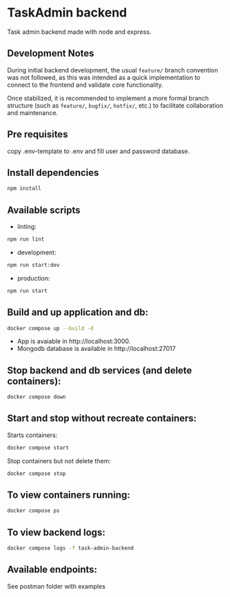 # TaskAdmin backend

Task admin backend made with node and express.

## Development Notes

During initial backend development, the usual `feature/` branch convention was not followed, as this was intended as a quick implementation to connect to the frontend and validate core functionality.

Once stabilized, it is recommended to implement a more formal branch structure (such as `feature/`, `bugfix/`, `hotfix/`, etc.) to facilitate collaboration and maintenance.

## Pre requisites

copy .env-template to .env and fill user and password database.

## Install dependencies

```bash
npm install
```

## Available scripts

- linting:

```bash
npm run lint
```

- development:

```bash
npm run start:dev
```

- production:

```bash
npm run start
```

## Build and up application and db:

```bash
docker compose up --build -d
```

- App is avaiable in http://localhost:3000.
- Mongodb database is available in http://localhost:27017

## Stop backend and db services (and delete containers):

```bash
docker compose down
```

## Start and stop without recreate containers:

Starts containers:

```bash
docker compose start
```

Stop containers but not delete them:

```bash
docker compose stop
```

## To view containers running:

```bash
docker compose ps
```

## To view backend logs:

```bash
docker compose logs -f task-admin-backend
```

## Available endpoints:

See postman folder with examples
